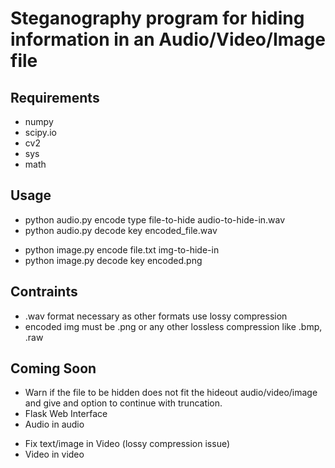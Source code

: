 # Steganography program for hiding information in an Audio/Video/Image file

## Requirements 

- numpy
- scipy.io
- cv2 
- sys
- math

## Usage

- python audio.py encode type file-to-hide audio-to-hide-in.wav
- python audio.py decode key encoded_file.wav
    >
- python image.py encode file.txt img-to-hide-in
- python image.py decode key encoded.png
    
## Contraints
- .wav format necessary as other formats use lossy compression
- encoded img must be .png or any other lossless compression like .bmp, .raw

## Coming Soon

- Warn if the file to be hidden does not fit the hideout audio/video/image and give and option to continue with truncation.
- Flask Web Interface
- Audio in audio
    > 
- Fix text/image in Video (lossy compression issue)
- Video in video